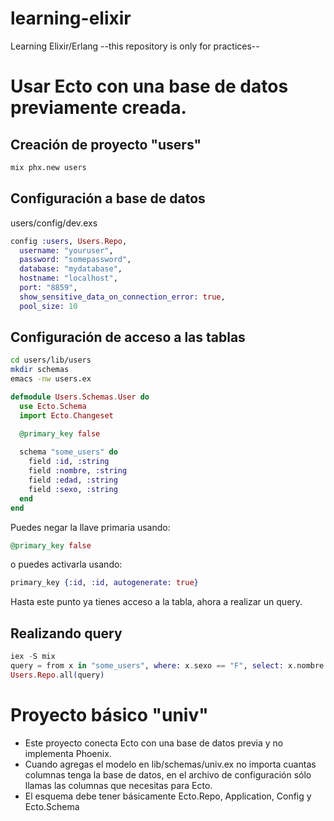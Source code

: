 # learning-elixir
Learning Elixir/Erlang --this repository is only for practices--


# Usar Ecto con una base de datos previamente creada.

## Creación de proyecto "users"

```bash
mix phx.new users
```

## Configuración a base de datos

users/config/dev.exs
```elixir
config :users, Users.Repo,
  username: "youruser",
  password: "somepassword",
  database: "mydatabase",
  hostname: "localhost",
  port: "8859",
  show_sensitive_data_on_connection_error: true,
  pool_size: 10
```

## Configuración de acceso a las tablas

```bash
cd users/lib/users
mkdir schemas
emacs -nw users.ex
```

```elixir
defmodule Users.Schemas.User do
  use Ecto.Schema
  import Ecto.Changeset

  @primary_key false
  
  schema "some_users" do
    field :id, :string
    field :nombre, :string
    field :edad, :string
    field :sexo, :string
  end
end
```

Puedes negar la llave primaria usando:

```elixir
@primary_key false
```

o puedes activarla usando:

```elixir
primary_key {:id, :id, autogenerate: true}
```

Hasta este punto ya tienes acceso a la tabla, ahora a realizar un query.

## Realizando query

```elixir
iex -S mix
query = from x in "some_users", where: x.sexo == "F", select: x.nombre
Users.Repo.all(query)
```
# Proyecto básico "univ"

* Este proyecto conecta Ecto con una base de datos previa y no implementa Phoenix.
* Cuando agregas el modelo en lib/schemas/univ.ex no importa cuantas columnas tenga la base de datos,
  en el archivo de configuración sólo llamas las columnas que necesitas para Ecto.
* El esquema debe tener básicamente Ecto.Repo, Application, Config y Ecto.Schema
